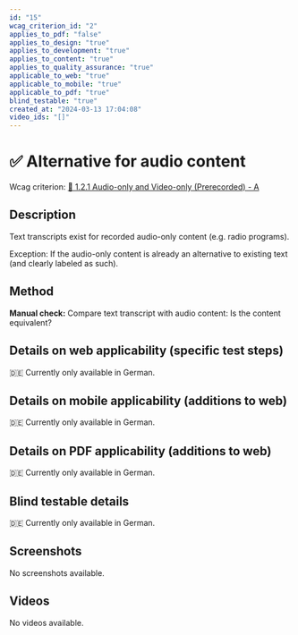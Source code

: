 ```yaml
---
id: "15"
wcag_criterion_id: "2"
applies_to_pdf: "false"
applies_to_design: "true"
applies_to_development: "true"
applies_to_content: "true"
applies_to_quality_assurance: "true"
applicable_to_web: "true"
applicable_to_mobile: "true"
applicable_to_pdf: "true"
blind_testable: "true"
created_at: "2024-03-13 17:04:08"
video_ids: "[]"
---
```


# ✅ Alternative for audio content

Wcag criterion: [📜 1.2.1 Audio-only and Video-only (Prerecorded) - A](..)

## Description

Text transcripts exist for recorded audio-only content (e.g. radio programs).

Exception: If the audio-only content is already an alternative to existing text (and clearly labeled as such).

## Method

**Manual check:** Compare text transcript with audio content: Is the content equivalent?

## Details on web applicability (specific test steps)

🇩🇪 Currently only available in German.

## Details on mobile applicability (additions to web)

🇩🇪 Currently only available in German.

## Details on PDF applicability (additions to web)

🇩🇪 Currently only available in German.

## Blind testable details

🇩🇪 Currently only available in German.

## Screenshots

No screenshots available.

## Videos

No videos available.
